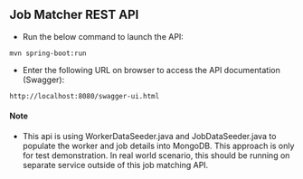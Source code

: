 ## Job Matcher REST API

* Run the below command to launch the API:
```
mvn spring-boot:run 
```

* Enter the following URL on browser to access the API documentation (Swagger):
```
http://localhost:8080/swagger-ui.html 
```


#### Note
* This api is using WorkerDataSeeder.java and JobDataSeeder.java to populate the worker and job details into MongoDB. This approach is only for test demonstration. In real world scenario, this should be running on separate service outside of this job matching API.
